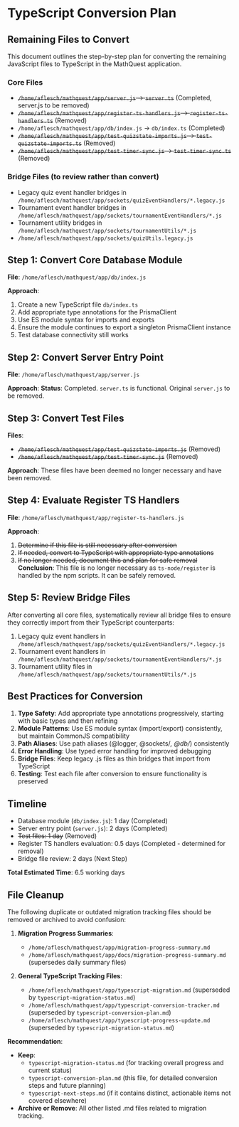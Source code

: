 # TypeScript Conversion Plan

## Remaining Files to Convert

This document outlines the step-by-step plan for converting the remaining JavaScript files to TypeScript in the MathQuest application.

### Core Files
- ~~`/home/aflesch/mathquest/app/server.js` → `server.ts`~~ (Completed, server.js to be removed)
- ~~`/home/aflesch/mathquest/app/register-ts-handlers.js` → `register-ts-handlers.ts`~~ (Removed)
- `/home/aflesch/mathquest/app/db/index.js` → `db/index.ts` (Completed)
- ~~`/home/aflesch/mathquest/app/test-quizstate-imports.js` → `test-quizstate-imports.ts`~~ (Removed)
- ~~`/home/aflesch/mathquest/app/test-timer-sync.js` → `test-timer-sync.ts`~~ (Removed)

### Bridge Files (to review rather than convert)
- Legacy quiz event handler bridges in `/home/aflesch/mathquest/app/sockets/quizEventHandlers/*.legacy.js`
- Tournament event handler bridges in `/home/aflesch/mathquest/app/sockets/tournamentEventHandlers/*.js`
- Tournament utility bridges in `/home/aflesch/mathquest/app/sockets/tournamentUtils/*.js`
- `/home/aflesch/mathquest/app/sockets/quizUtils.legacy.js`

## Step 1: Convert Core Database Module

**File**: `/home/aflesch/mathquest/app/db/index.js`

**Approach**:
1. Create a new TypeScript file `db/index.ts`
2. Add appropriate type annotations for the PrismaClient
3. Use ES module syntax for imports and exports
4. Ensure the module continues to export a singleton PrismaClient instance
5. Test database connectivity still works

## Step 2: Convert Server Entry Point

**File**: `/home/aflesch/mathquest/app/server.js`

**Approach**:
**Status**: Completed. `server.ts` is functional. Original `server.js` to be removed.

## Step 3: Convert Test Files

**Files**:
- ~~`/home/aflesch/mathquest/app/test-quizstate-imports.js`~~ (Removed)
- ~~`/home/aflesch/mathquest/app/test-timer-sync.js`~~ (Removed)

**Approach**:
These files have been deemed no longer necessary and have been removed.

## Step 4: Evaluate Register TS Handlers

**File**: `/home/aflesch/mathquest/app/register-ts-handlers.js`

**Approach**:
1. ~~Determine if this file is still necessary after conversion~~
2. ~~If needed, convert to TypeScript with appropriate type annotations~~
3. ~~If no longer needed, document this and plan for safe removal~~
**Conclusion**: This file is no longer necessary as `ts-node/register` is handled by the npm scripts. It can be safely removed.

## Step 5: Review Bridge Files

After converting all core files, systematically review all bridge files to ensure they correctly import from their TypeScript counterparts:

1. Legacy quiz event handlers in `/home/aflesch/mathquest/app/sockets/quizEventHandlers/*.legacy.js`
2. Tournament event handlers in `/home/aflesch/mathquest/app/sockets/tournamentEventHandlers/*.js`
3. Tournament utility files in `/home/aflesch/mathquest/app/sockets/tournamentUtils/*.js`

## Best Practices for Conversion

1. **Type Safety**: Add appropriate type annotations progressively, starting with basic types and then refining
2. **Module Patterns**: Use ES module syntax (import/export) consistently, but maintain CommonJS compatibility
3. **Path Aliases**: Use path aliases (@logger, @sockets/*, @db/*) consistently
4. **Error Handling**: Use typed error handling for improved debugging
5. **Bridge Files**: Keep legacy .js files as thin bridges that import from TypeScript
6. **Testing**: Test each file after conversion to ensure functionality is preserved

## Timeline

- Database module (`db/index.js`): 1 day (Completed)
- Server entry point (`server.js`): 2 days (Completed)
- ~~Test files: 1 day~~ (Removed)
- Register TS handlers evaluation: 0.5 days (Completed - determined for removal)
- Bridge file review: 2 days (Next Step)

**Total Estimated Time**: 6.5 working days

## File Cleanup

The following duplicate or outdated migration tracking files should be removed or archived to avoid confusion:

1.  **Migration Progress Summaries**:
    *   `/home/aflesch/mathquest/app/migration-progress-summary.md`
    *   `/home/aflesch/mathquest/app/docs/migration-progress-summary.md` (supersedes daily summary files)

2.  **General TypeScript Tracking Files**:
    *   `/home/aflesch/mathquest/app/typescript-migration.md` (superseded by `typescript-migration-status.md`)
    *   `/home/aflesch/mathquest/app/typescript-conversion-tracker.md` (superseded by `typescript-conversion-plan.md`)
    *   `/home/aflesch/mathquest/app/typescript-progress-update.md` (superseded by `typescript-migration-status.md`)

**Recommendation**:
*   **Keep**:
    *   `typescript-migration-status.md` (for tracking overall progress and current status)
    *   `typescript-conversion-plan.md` (this file, for detailed conversion steps and future planning)
    *   `typescript-next-steps.md` (if it contains distinct, actionable items not covered elsewhere)
*   **Archive or Remove**: All other listed .md files related to migration tracking.
